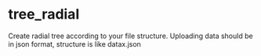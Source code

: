 # tree_radial
Create radial tree according to your file structure.
Uploading data should be in json format, structure is like datax.json
